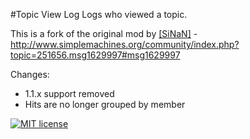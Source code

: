 #Topic View Log
Logs who viewed a topic.

This is a fork of the original mod by [[SiNaN]](http://www.simplemachines.org/community/index.php?action=profile;u=118168) -   http://www.simplemachines.org/community/index.php?topic=251656.msg1629997#msg1629997

Changes:
- 1.1.x support removed
- Hits are no longer grouped by member

[![MIT license](http://img.shields.io/badge/license-MIT-blue.svg)](http://opensource.org/licenses/MIT)
